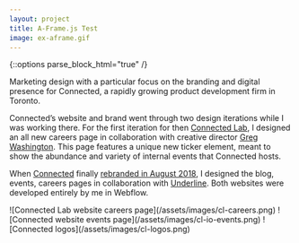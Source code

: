 ```yaml
---
layout: project
title: A-Frame.js Test
image: ex-aframe.gif
---
```


{::options parse_block_html="true" /}

<div class="flex-wrapper post m-col">
<div class="flex-column _50 m-margin">
Marketing design with a particular focus on the branding and digital presence for Connected, a rapidly growing product development firm in Toronto.

Connected’s website and brand went through two design iterations while I was working there. For the first iteration for then [Connected Lab](http://cl-staging.webflow.io/), I designed an all new careers page in collaboration with creative director [Greg Washington](http://www.gregwashington.ca/). This page features a unique new ticker element, meant to show the abundance and variety of internal events that Connected hosts.

When [Connected](https://www.connected.io/) finally [rebranded in August 2018](http://underlinestudio.com/connected/), I designed the blog, events, careers pages in collaboration with [Underline](http://underlinestudio.com/). Both websites were developed entirely by me in Webflow.
</div>
<div class="flex-column _50 m-margin">
![Connected Lab website careers page](/assets/images/cl-careers.png)
![Connected website events page](/assets/images/cl-io-events.png)
![Connected logos](/assets/images/cl-logos.png)
</div>
</div>